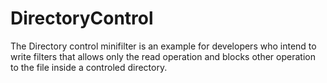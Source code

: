 # DirectoryControl
The Directory control minifilter is an example for developers who intend to write filters that allows only the read operation and blocks other operation to the file inside a controled directory. 
